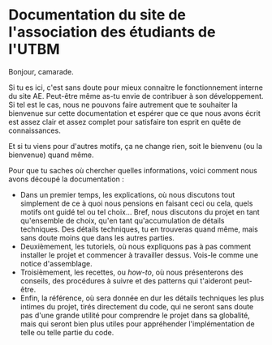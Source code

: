 # Documentation du site de l'association des étudiants de l'UTBM

Bonjour, camarade.

Si tu es ici, c'est sans doute pour mieux connaitre
le fonctionnement interne du site AE.
Peut-être même as-tu envie de contribuer à son développement.
Si tel est le cas, nous ne pouvons faire autrement
que te souhaiter la bienvenue sur cette documentation
et espérer que ce que nous avons écrit est assez
clair et assez complet pour satisfaire ton esprit
en quête de connaissances.

Et si tu viens pour d'autres motifs,
ça ne change rien, soit le bienvenu (ou la bienvenue)
quand même.

Pour que tu saches où chercher quelles informations,
voici comment nous avons découpé la documentation :

- Dans un premier temps, les explications, où nous 
discutons tout simplement de ce à quoi nous pensions
en faisant ceci ou cela, quels motifs ont guidé tel ou
tel choix...
Bref, nous discutons du projet en tant qu'ensemble
de choix, qu'en tant qu'accumulation de détails
techniques.
Des détails techniques, tu en trouveras quand même,
mais sans doute moins que dans les autres parties.
- Deuxièmement, les tutoriels, où nous 
expliquons pas à pas comment installer le
projet et commencer à travailler dessus.
Vois-le comme une notice d'assemblage.
- Troisièmement, les recettes, ou *how-to*,
où nous présenterons des conseils, des procédures à suivre
et des patterns qui t'aideront peut-être.
- Enfin, la référence, où sera donnée en dur
les détails techniques les plus intimes du projet,
tirés directement du code,
qui ne seront sans doute pas d'une grande utilité
pour comprendre le projet dans sa globalité,
mais qui seront bien plus utiles pour appréhender
l'implémentation de telle ou telle partie du code.

